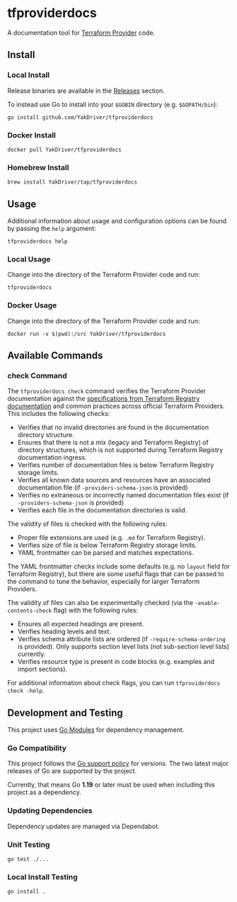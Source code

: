 # tfproviderdocs

A documentation tool for [Terraform Provider](https://www.terraform.io/docs/providers/index.html) code.

## Install

### Local Install

Release binaries are available in the [Releases](https://github.com/YakDriver/tfproviderdocs/releases) section.

To instead use Go to install into your `$GOBIN` directory (e.g. `$GOPATH/bin`):

```shell
go install github.com/YakDriver/tfproviderdocs
```

### Docker Install

```shell
docker pull YakDriver/tfproviderdocs
```

### Homebrew Install

```shell
brew install YakDriver/tap/tfproviderdocs
```

## Usage

Additional information about usage and configuration options can be found by passing the `help` argument:

```shell
tfproviderdocs help
```

### Local Usage

Change into the directory of the Terraform Provider code and run:

```shell
tfproviderdocs
```

### Docker Usage

Change into the directory of the Terraform Provider code and run:

```shell
docker run -v $(pwd):/src YakDriver/tfproviderdocs
```

## Available Commands

### check Command

The `tfproviderdocs check` command verifies the Terraform Provider documentation against the [specifications from Terraform Registry documentation](https://www.terraform.io/docs/registry/providers/docs.html) and common practices across official Terraform Providers. This includes the following checks:

- Verifies that no invalid directories are found in the documentation directory structure.
- Ensures that there is not a mix (legacy and Terraform Registry) of directory structures, which is not supported during Terraform Registry documentation ingress.
- Verifies number of documentation files is below Terraform Registry storage limits.
- Verifies all known data sources and resources have an associated documentation file (if `-providers-schema-json` is provided)
- Verifies no extraneous or incorrectly named documentation files exist (if `-providers-schema-json` is provided)
- Verifies each file in the documentation directories is valid.

The validity of files is checked with the following rules:

- Proper file extensions are used (e.g. `.md` for Terraform Registry).
- Verifies size of file is below Terraform Registry storage limits.
- YAML frontmatter can be parsed and matches expectations.

The YAML frontmatter checks include some defaults (e.g. no `layout` field for Terraform Registry), but there are some useful flags that can be passed to the command to tune the behavior, especially for larger Terraform Providers.

The validity of files can also be experimentally checked (via the `-enable-contents-check` flag) with the following rules:

- Ensures all expected headings are present.
- Verifies heading levels and text.
- Verifies schema attribute lists are ordered (if `-require-schema-ordering` is provided). Only supports section level lists (not sub-section level lists) currently.
- Verifies resource type is present in code blocks (e.g. examples and import sections).

For additional information about check flags, you can run `tfproviderdocs check -help`.

## Development and Testing

This project uses [Go Modules](https://github.com/golang/go/wiki/Modules) for dependency management.

### Go Compatibility

This project follows the [Go support policy](https://golang.org/doc/devel/release.html#policy) for versions. The two latest major releases of Go are supported by the project.

Currently, that means Go **1.19** or later must be used when including this project as a dependency.

### Updating Dependencies

Dependency updates are managed via Dependabot.

### Unit Testing

```shell
go test ./...
```

### Local Install Testing

```shell
go install .
```
